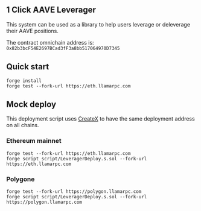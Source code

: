 ## 1 Click AAVE Leverager

This system can be used as a library to help users leverage or deleverage their AAVE positions.

The contract omnichain address is: `0x82b3bcF54E2697BCad3fF3a8bb517064970D7345`

## Quick start

```
forge install
forge test --fork-url https://eth.llamarpc.com
```

## Mock deploy

This deployment script uses [CreateX](https://createx.rocks) to have the same deployment address on all chains.

### Ethereum mainnet

```
forge test --fork-url https://eth.llamarpc.com
forge script script/LeveragerDeploy.s.sol --fork-url https://eth.llamarpc.com
```

### Polygone

```
forge test --fork-url https://polygon.llamarpc.com
forge script script/LeveragerDeploy.s.sol --fork-url https://polygon.llamarpc.com
```
